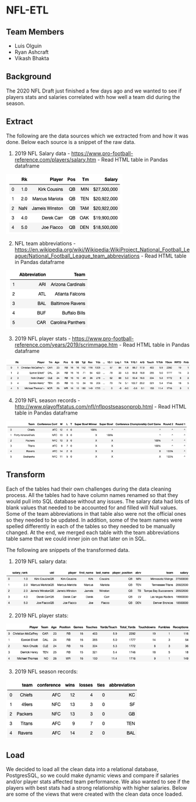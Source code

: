 # NFL-ETL
## Team Members
 - Luis Olguin
 - Ryan Ashcraft
 - Vikash Bhakta


## Background
The 2020 NFL Draft just finished a few days ago and we wanted to see if players stats and salaries correlated with how well a team did during the season.

## Extract
The following are the data sources which we extracted from and how it was done. Below each source is a snippet of the raw data.

1) 2019 NFL Salary data - https://www.pro-football-reference.com/players/salary.htm - Read HTML table in Pandas dataframe

![](/Images/Salary_Data.png)

2) NFL team abbreviations - https://en.wikipedia.org/wiki/Wikipedia:WikiProject_National_Football_League/National_Football_League_team_abbreviations - Read HTML table in Pandas dataframe

![](/Images/Team_Abrev.png)

3) 2019 NFL player stats - https://www.pro-football-reference.com/years/2019/scrimmage.htm - Read HTML table in Pandas dataframe

![](/Images/Player_Stats.png)

4) 2019 NFL season records - http://www.playoffstatus.com/nfl/nflpostseasonprob.html - Read HTML table in Pandas dataframe

![](/Images/2019_Season_Records.png)


## Transform
Each of the tables had their own challenges during the data cleaning process. All the tables had to have column names renamed so that they would pull into SQL database without any issues. The salary data had lots of blank values that needed to be accounted for and filled will Null values. Some of the team abbreviations in that table also were not the official ones so they needed to be updated. In addition, some of the team names were spelled differently in each of the tables so they needed to be manually changed. At the end, we merged each table with the team abbreviations table same that we could inner join on that later on in SQL.

The following are snippets of the transformed data.

1) 2019 NFL salary data:

![](/Images/Transformed_Salaries.png)

2) 2019 NFL player stats:

![](/Images/Transformed_Stats.png)

3) 2019 NFL season records:

![](/Images/Transformed_Records.png)

## Load
We decided to load all the clean data into a relational database, PostgresSQL, so we could make dynamic views and compare if salaries and/or player stats affected team performance. We also wanted to see if the players with best stats had a strong relationship with higher salaries. Below are some of the views that were created with the clean data once loaded.



